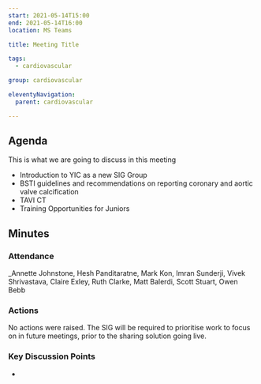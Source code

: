 ```yaml
---
start: 2021-05-14T15:00
end: 2021-05-14T16:00
location: MS Teams

title: Meeting Title 

tags:
  - cardiovascular

group: cardiovascular

eleventyNavigation:
  parent: cardiovascular

---
```


## Agenda

This is what we are going to discuss in this meeting

* Introduction to YIC as a new SIG Group
* BSTI guidelines and recommendations on reporting coronary and aortic valve calcification 
* TAVI CT
* Training Opportunities for Juniors

## Minutes

### Attendance
_Annette Johnstone, Hesh Panditaratne, Mark Kon, Imran Sunderji, Vivek Shrivastava, Claire Exley, Ruth Clarke, Matt Balerdi, Scott Stuart, Owen Bebb 
    
### Actions

No actions were raised. The SIG will be required to prioritise work to focus on in future meetings, prior to the sharing solution going live.
    
### Key Discussion Points

* 
